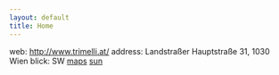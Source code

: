 ```yaml
---
layout: default
title: Home
---
```

web: http://www.trimelli.at/
address: Landstraßer Hauptstraße 31, 1030 Wien
blick: SW
[maps](https://maps.app.goo.gl/QJ4AY5MfMieNdQmQA)
[sun](https://www.sonnenverlauf.de/#/48.204,16.3893,19/2023.11.01/08:44/1/0)

